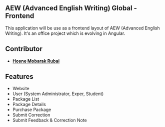 ## AEW (Advanced English Writing) Global - Frontend

This application will be use as a frontend layout of AEW (Advanced English Writing). It's an office project which is evolving in Angular.

## Contributor

- **[Hosne Mobarak Rubai](https://github.com/hmrubai/)**

## Features

- Website
- User (System Administrator, Exper, Student)
- Package List 
- Package Details
- Purchase Package
- Submit Correction
- Submit Feedback & Correction Note
